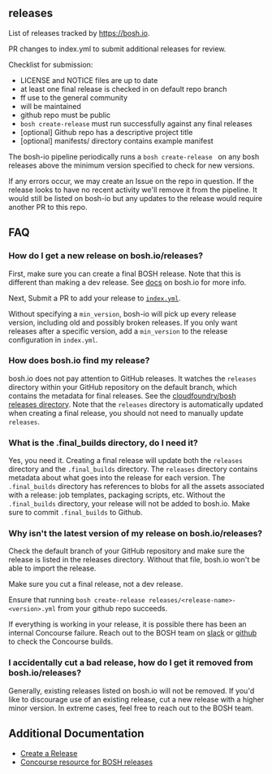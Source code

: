 ## releases

List of releases tracked by https://bosh.io.

PR changes to index.yml to submit additional releases for review.

Checklist for submission:

- LICENSE and NOTICE files are up to date
- at least one final release is checked in on default repo branch
- ff use to the general community
- will be maintained
- github repo must be public
- `bosh create-release` must run successfully against any final releases
- [optional] Github repo has a descriptive project title
- [optional] manifests/ directory contains example manifest

 The bosh-io pipeline periodically runs a `bosh create-release ` 
 on any bosh releases above the minimum version specified to check for new versions.
 
 If any errors occur, we may create an Issue on the repo in question.
 If the release looks to have no recent activity we'll remove it from the pipeline. It would still be listed on bosh-io but any updates to the release would require another PR to this repo.


## FAQ

### How do I get a new release on bosh.io/releases?

First, make sure you can create a final BOSH release. Note that this is different than making a dev release.
See [docs](https://bosh.io/docs/create-release/#final-release) on bosh.io for more info.

Next, Submit a PR to add your release to [`index.yml`](https://github.com/bosh-io/releases/blob/master/index.yml).

Without specifying a `min_version`, bosh-io will pick up every release version, including old and possibly broken releases.
If you only want releases after a specific version, add a `min_version` to the release configuration in `index.yml`.

### How does bosh.io find my release?

bosh.io does not pay attention to GitHub releases.
It watches the `releases` directory within your GitHub repository on the default branch, which contains the metadata for final releases.
See the [cloudfoundry/bosh releases directory](https://github.com/cloudfoundry/bosh/tree/master/releases).
Note that the `releases` directory is automatically updated when creating a final release, you should not need to manually update `releases`.

### What is the .final_builds directory, do I need it?

Yes, you need it.
Creating a final release will update both the `releases` directory and the `.final_builds` directory.
The `releases` directory contains metadata about what goes into the release for each version.
The `.final_builds` directory has references to blobs for all the assets associated with a release: job templates, packaging scripts, etc.
Without the `.final_builds` directory, your release will not be added to bosh.io.
Make sure to commit `.final_builds` to Github.

### Why isn't the latest version of my release on bosh.io/releases?

Check the default branch of your GitHub repository and make sure the release is listed in the releases directory.
Without that file, bosh.io won't be able to import the release.

Make sure you cut a final release, not a dev release.

Ensure that running `bosh create-release releases/<release-name>-<version>.yml` from your github repo succeeds.

If everything is working in your release, it is possible there has been an internal Concourse failure.
Reach out to the BOSH team on [slack](https://cloudfoundry.slack.com/archives/C02HPPYQ2) or [github](https://github.com/bosh-io/releases/issues) to check the Concourse builds.

### I accidentally cut a bad release, how do I get it removed from bosh.io/releases?

Generally, existing releases listed on bosh.io will not be removed.
If you'd like to discourage use of an existing release, cut a new release with a higher minor version.
In extreme cases, feel free to reach out to the BOSH team.

## Additional Documentation

* [Create a Release](https://bosh.io/docs/create-release/)
* [Concourse resource for BOSH releases](https://github.com/concourse/bosh-io-release-resource)
